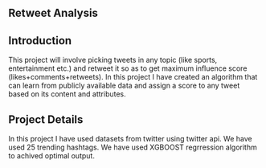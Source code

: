 ## Retweet Analysis


## Introduction
This project will involve picking tweets in any topic (like sports, entertainment etc.) and retweet it so as to get maximum influence score (likes+comments+retweets). In this project I have created an algorithm that can learn from publicly available data and assign a score to any tweet based on its content and attributes. 

## Project Details
In this project I have used datasets from twitter using twitter api. We have used 25 trending hashtags. We have used XGBOOST regrression algorithm to achived optimal output.
